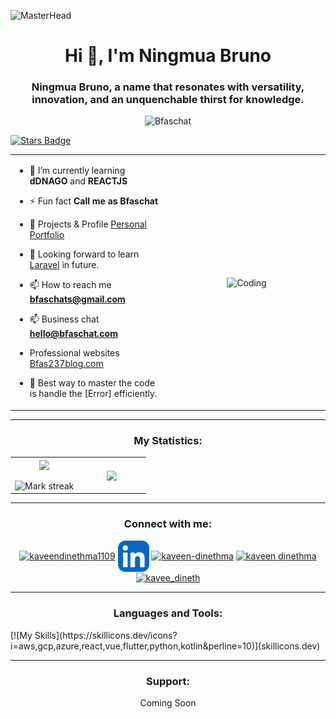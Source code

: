 ![MasterHead](https://imgs.search.brave.com/mT2PNe561Ko7Wdl56YqTzhYTTkrwe1-n_EO_1U10WPE/rs:fit:1200:840:1/g:ce/aHR0cHM6Ly9zdGF0/aWMxLm1ha2V1c2Vv/ZmltYWdlcy5jb20v/d29yZHByZXNzL3dw/LWNvbnRlbnQvdXBs/b2Fkcy8yMDE4LzEx/L2Rhcmstd2FsbHBh/cGVycy5qcGc)

<h1 align="center">Hi 👋, I'm Ningmua Bruno</h1>
<h3 align="center">Ningmua Bruno, a name that resonates with versatility, innovation, and an unquenchable thirst for knowledge. </h3>
<p align="center"> <img src="https://komarev.com/ghpvc/?username=Bfaschat&label=Profile%20views&color=0e75b6&style=flat" alt="Bfaschat" /> </p>
<a href="https://github.com/Bfaschat"><img src="https://img.shields.io/github/stars/Bfaschat" alt="Stars Badge"/></a>

<table align="center">
<tr border="none">
<td width="50%" align="left">
  
- 🌱 I’m currently learning **dDNAGO** and **REACTJS**
  
- ⚡ Fun fact **Call me as Bfaschat**
  
- 🔭 Projects & Profile [Personal Portfolio](https://bfaschat.com/)

- 🌱 Looking forward to learn [Laravel](https://laravel.com/) in future.

- 📫 How to reach me **bfaschats@gmail.com**

-  📫 Business chat **hello@bfaschat.com**

- Professional websites [Bfas237blog.com](https://Bfas237blog.com/)

- 📄 Best way to master the code is handle the [Error] efficiently.


</td>
<td width="50%" align="center">

  <img align="center" alt="Coding" width="450" src="https://repository-images.githubusercontent.com/588181932/e36ec678-7984-4cdd-8e4c-a3932772ff8e">

  
  </td>
</tr>
</table>

---

<h3 align="center">My Statistics:</h3>
<p align="center">
<table align="center">
<tr border="none">
<td width="50%" align="center">
  
  <img  align="center"  src="https://github-readme-stats.vercel.app/api?username=Bfaschat&theme=dark&show_icons=true&count_private=true" />
  <br></br>
  <img  title="🔥 Get streak stats for your profile at git.io/streak-stats" alt="Mark streak" src="https://github-readme-streak-stats.herokuapp.com/?user=Bfaschat&theme=dark&hide_border=false" /> 
</td>
<td width="50%" align="center">

  <img  align="center"  src="https://github-readme-stats.anuraghazra1.vercel.app/api/top-langs/?username=Bfaschat&theme=dark&hide_border=false&no-bg=true&no-frame=true&langs_count=10"/>
  
  </td>
</tr>
</table>

---

<h3 align="center">Connect with me:</h3>
<p align="center">
<a href="https://www.youtube.com/channel/Bfas237Forum" target="blank"><img align="center" src="https://static-00.iconduck.com/assets.00/youtube-icon-2048x2048-gedp2icy.png" alt="kaveendinethma1109" height="50" width="50" /></a>
<a href="https://linkedin.com/in/Bfaschat" target="blank"><img align="center" src="https://github.com/tandpfun/skill-icons/blob/main/icons/LinkedIn.svg" alt="kaveendinethma" height="50" width="50" /></a>
<a href="https://stackexchange.com/users/11972558/bfaschat" target="blank"><img align="center" src="https://raw.githubusercontent.com/rahuldkjain/github-profile-readme-generator/master/src/images/icons/Social/stack-overflow.svg" alt="kaveen-dinethma" height="50" width="50" /></a>
<a href="https://fb.com/ningmuabruno" target="blank"><img align="center" src="https://raw.githubusercontent.com/rahuldkjain/github-profile-readme-generator/master/src/images/icons/Social/facebook.svg" alt="kaveen dinethma" height="50" width="50" /></a>
<a href="https://www.instagram.com/Bfaschat/" target="blank"><img align="center" src="https://www.edigitalagency.com.au/wp-content/uploads/new-Instagram-icon-png-full-colour.png" alt="kavee_dineth" height="50" width="50" /></a>
</p>

---

<h3 align="center">Languages and Tools:</h3>
[![My Skills](https://skillicons.dev/icons?i=aws,gcp,azure,react,vue,flutter,python,kotlin&perline=10)](skillicons.dev)

---

<h3 align="center">Support:</h3>
<p align="center">Coming Soon</p>


